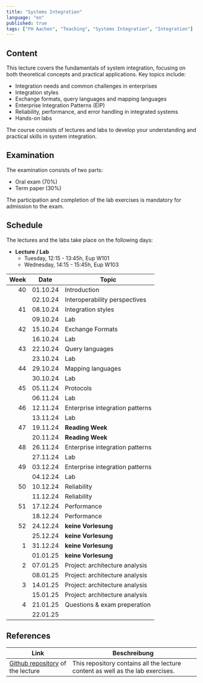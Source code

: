 ```yaml
---
title: "Systems Integration"
language: "en"
published: true
tags: ["FH Aachen", "Teaching", "Systems Integration", "Integration"]
---
```


## Content

This lecture covers the fundamentals of system integration, focusing on both
theoretical concepts and practical applications. Key topics include:

- Integration needs and common challenges in enterprises
- Integration styles
- Exchange formats, query languages and mapping languages
- Enterprise Integration Patterns (EIP)
- Reliability, performance, and error handling in integrated systems
- Hands-on labs

The course consists of lectures and labs to develop your understanding and
practical skills in system integration.

## Examination

The examination consists of two parts:

- Oral exam (70%)
- Term paper (30%)

The participation and completion of the lab exercises is mandatory
for admission to the exam.

## Schedule

The lectures and the labs take place on the following days:

- **Lecture / Lab**
  - Tuesday, 12:15 - 13:45h, Eup W101
  - Wednesday, 14:15 - 15:45h, Eup W103

| Week | Date     | Topic                           |
| ---: | -------- | ------------------------------- |
|   40 | 01.10.24 | Introduction                    |
|      | 02.10.24 | Interoperability perspectives   |
|   41 | 08.10.24 | Integration styles              |
|      | 09.10.24 | Lab                             |
|   42 | 15.10.24 | Exchange Formats                |
|      | 16.10.24 | Lab                             |
|   43 | 22.10.24 | Query languages                 |
|      | 23.10.24 | Lab                             |
|   44 | 29.10.24 | Mapping languages               |
|      | 30.10.24 | Lab                             |
|   45 | 05.11.24 | Protocols                       |
|      | 06.11.24 | Lab                             |
|   46 | 12.11.24 | Enterprise integration patterns |
|      | 13.11.24 | Lab                             |
|   47 | 19.11.24 | **Reading Week**                |
|      | 20.11.24 | **Reading Week**                |
|   48 | 26.11.24 | Enterprise integration patterns |
|      | 27.11.24 | Lab                             |
|   49 | 03.12.24 | Enterprise integration patterns |
|      | 04.12.24 | Lab                             |
|   50 | 10.12.24 | Reliability                     |
|      | 11.12.24 | Reliability                     |
|   51 | 17.12.24 | Performance                     |
|      | 18.12.24 | Performance                     |
|   52 | 24.12.24 | **keine Vorlesung**             |
|      | 25.12.24 | **keine Vorlesung**             |
|    1 | 31.12.24 | **keine Vorlesung**             |
|      | 01.01.25 | **keine Vorlesung**             |
|    2 | 07.01.25 | Project: architecture analysis  |
|      | 08.01.25 | Project: architecture analysis  |
|    3 | 14.01.25 | Project: architecture analysis  |
|      | 15.01.25 | Project: architecture analysis  |
|    4 | 21.01.25 | Questions & exam preperation    |
|      | 22.01.25 |                                 |

## References

| Link                                                                                 | Beschreibung                                                                   |
| ------------------------------------------------------------------------------------ | ------------------------------------------------------------------------------ |
| [Github repository](https://github.com/ceedee666/systems-integration) of the lecture | This repository contains all the lecture content as well as the lab exercises. |
